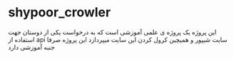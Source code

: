 # shypoor_crowler
این پروژه یک پروژه ی علمی آموزشی است 
که به درخواست یکی از دوستان جهت استفاده از 
api 
سایت شیپور 
و همیچین کرول کردن این سایت میپردازد 
این پروژه صرفا جنبه آموزشی دارد 
